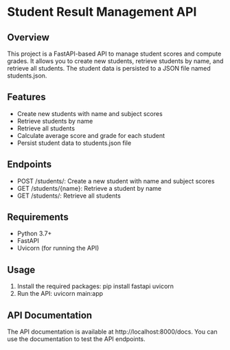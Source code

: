 # Student Result Management API

## Overview

This project is a FastAPI-based API to manage student scores and compute grades. It allows you to create new students, retrieve students by name, and retrieve all students. The student data is persisted to a JSON file named students.json.

## Features

- Create new students with name and subject scores
- Retrieve students by name
- Retrieve all students
- Calculate average score and grade for each student
- Persist student data to students.json file

## Endpoints

- POST /students/: Create a new student with name and subject scores
- GET /students/{name}: Retrieve a student by name
- GET /students/: Retrieve all students

## Requirements

- Python 3.7+
- FastAPI
- Uvicorn (for running the API)

## Usage

1. Install the required packages: pip install fastapi uvicorn
2. Run the API: uvicorn main:app 

## API Documentation

The API documentation is available at http://localhost:8000/docs. You can use the documentation to test the API endpoints.

